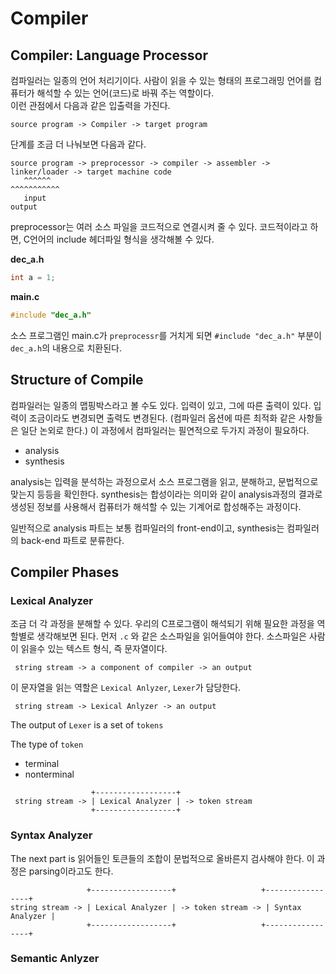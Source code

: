 # Compiler

## Compiler: Language Processor
컴파일러는 일종의 언어 처리기이다. 사람이 읽을 수 있는 형태의 프로그래밍 언어를 컴퓨터가 해석할 수 있는 언어(코드)로 바꿔 주는 역할이다.  
이런 관점에서 다음과 같은 입출력을 가진다.  
```
source program -> Compiler -> target program
```

단계를 조금 더 나눠보면 다음과 같다.
```
source program -> preprocessor -> compiler -> assembler -> linker/loader -> target machine code
   ^^^^^^                                                                       ^^^^^^^^^^^
   input                                                                           output
```

preprocessor는 여러 소스 파일을 코드적으로 연결시켜 줄 수 있다. 코드적이라고 하면, C언어의 include 헤더파일 형식을 생각해볼 수 있다.  

**dec_a.h**
```c
int a = 1;
```
**main.c**
```c
#include "dec_a.h"
```
소스 프로그램인 main.c가 `preprocessr`를 거치게 되면 `#include "dec_a.h"` 부분이 `dec_a.h`의 내용으로 치환된다. 

## Structure of Compile
컴파일러는 일종의 맵핑박스라고 볼 수도 있다. 입력이 있고, 그에 따른 출력이 있다. 입력이 조금이라도 변경되면 출력도 변경된다. (컴파일러 옵션에 따른 최적화 같은 사항들은 일단 논외로 한다.) 이 과정에서 컴파일러는 필연적으로 두가지 과정이 필요하다.
- analysis
- synthesis

analysis는 입력을 분석하는 과정으로서 소스 프로그램을 읽고, 분해하고, 문법적으로 맞는지 등등을 확인한다. synthesis는 합성이라는 의미와 같이 analysis과정의 결과로 생성된 정보를 사용해서 컴퓨터가 해석할 수 있는 기계어로 합성해주는 과정이다.

일반적으로 analysis 파트는 보통 컴파일러의 front-end이고, synthesis는 컴파일러의 back-end 파트로 분류한다.

## Compiler Phases

### Lexical Analyzer
조금 더 각 과정을 분해할 수 있다. 우리의 C프로그램이 해석되기 위해 필요한 과정을 역할별로 생각해보면 된다. 먼저 `.c` 와 같은 소스파일을 읽어들여야 한다. 소스파일은 사람이 읽을수 있는 텍스트 형식, 즉 문자열이다. 
```
 string stream -> a component of compiler -> an output
```
이 문자열을 읽는 역할은 `Lexical Anlyzer`, `Lexer`가 담당한다.
```
 string stream -> Lexical Anlyzer -> an output
```
The output of `Lexer` is a set of `tokens`

The type of `token`
- terminal
- nonterminal

```
                  +------------------+
 string stream -> | Lexical Analyzer | -> token stream
                  +------------------+
```

### Syntax Analyzer

The next part is 읽어들인 토큰들의 조합이 문법적으로 올바른지 검사해야 한다. 이 과정은 parsing이라고도 한다.

```
                 +------------------+                   +-----------------+ 
string stream -> | Lexical Analyzer | -> token stream -> | Syntax Analyzer |
                 +------------------+                   +-----------------+ 
```

### Semantic Anlyzer





